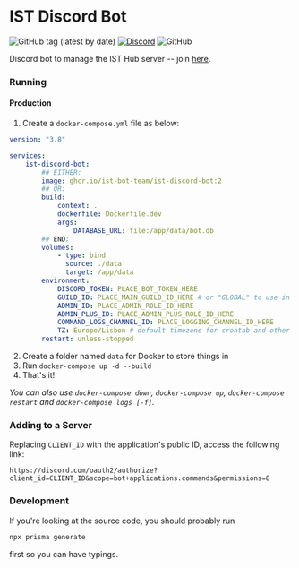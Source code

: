 # IST Discord Bot

![GitHub tag (latest by date)](https://img.shields.io/github/v/tag/ist-bot-team/ist-discord-bot?label=version)
[![Discord](https://img.shields.io/discord/759576132227694642?label=discord&logo=discord)](https://discord.leic.pt)
![GitHub](https://img.shields.io/github/license/ist-bot-team/ist-discord-bot)

Discord bot to manage the IST Hub server -- join [here](https://discord.leic.pt).

### Running

#### Production

1. Create a `docker-compose.yml` file as below:

```yaml
version: "3.8"

services:
    ist-discord-bot:
        ## EITHER:
        image: ghcr.io/ist-bot-team/ist-discord-bot:2
        ## OR:
        build:
            context: .
            dockerfile: Dockerfile.dev
            args:
                DATABASE_URL: file:/app/data/bot.db
        ## END;
        volumes:
            - type: bind
              source: ./data
              target: /app/data
        environment:
            DISCORD_TOKEN: PLACE_BOT_TOKEN_HERE
            GUILD_ID: PLACE_MAIN_GUILD_ID_HERE # or "GLOBAL" to use in multiple guilds (1hr roll-out time)
            ADMIN_ID: PLACE_ADMIN_ROLE_ID_HERE
            ADMIN_PLUS_ID: PLACE_ADMIN_PLUS_ROLE_ID_HERE
            COMMAND_LOGS_CHANNEL_ID: PLACE_LOGGING_CHANNEL_ID_HERE
            TZ: Europe/Lisbon # default timezone for crontab and other date related stuff
        restart: unless-stopped
```

2. Create a folder named `data` for Docker to store things in
3. Run `docker-compose up -d --build`
4. That's it!

_You can also use `docker-compose down`, `docker-compose up`, `docker-compose restart` and `docker-compose logs [-f]`._

### Adding to a Server

Replacing `CLIENT_ID` with the application's public ID, access the following link:

```
https://discord.com/oauth2/authorize?client_id=CLIENT_ID&scope=bot+applications.commands&permissions=8
```

### Development

If you're looking at the source code, you should probably run

```sh
npx prisma generate
```

first so you can have typings.
